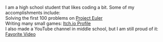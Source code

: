 I am a high school student that likes coding a bit.
Some of my accomplishments include:
<br>
Solving the first 100 problems on <a href="https://projecteuler.net">Project Euler</a>
<br>
Writing many small games: <a href="hawslc.itch.io">Itch.io Profile</a>
<br>
I also made a YouTube channel in middle school, but I am still proud of it: <a href="https://www.youtube.com/watch?v=jfb0B6sR6Z4">Favorite Video</a>


